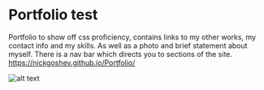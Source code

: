 # Portfolio test



 Portfolio to show off css proficiency, contains links to my other works, my contact info and my skills. As well as a photo and brief statement about myself. There is a nav bar which directs you to sections  of the site.
https://nickgoshev.github.io/Portfolio/

![alt text](https://github.com/nickgoshev/Portfolio-test/blob/main/images/site.png?raw=true)
